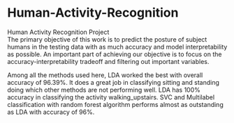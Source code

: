 # Human-Activity-Recognition
Human Activity Recognition Project <br>
The primary objective of this work is to predict the posture of subject humans in the testing data with as much accuracy and model interpretability as possible. An important part of achieving our objective is to focus on the accuracy-interpretability tradeoff and filtering out important variables.

Among all the methods used here, LDA worked the best with overall accuracy of 96.39%. It does a great job in classifying sitting and standing doing which other methods are not performing well. LDA has 100% accuracy in classifying the activity walking_upstairs. SVC and Multilabel classification with random forest algorithm performs almost as outstanding as LDA with accuracy of 96%.
